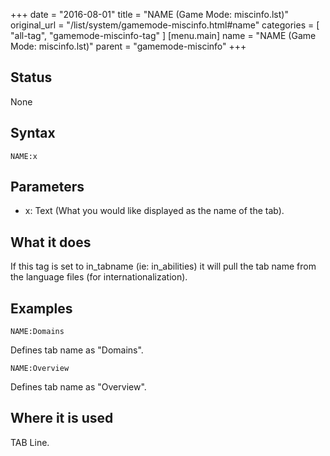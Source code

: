 +++
date = "2016-08-01"
title = "NAME (Game Mode: miscinfo.lst)"
original_url = "/list/system/gamemode-miscinfo.html#name"
categories = [ "all-tag", "gamemode-miscinfo-tag" ]
[menu.main]
    name = "NAME (Game Mode: miscinfo.lst)"
    parent = "gamemode-miscinfo"
+++

## Status

None

## Syntax

`NAME:x`

## Parameters

-   x: Text (What you would like displayed as the name
    of the tab).



What it does
------------

If this tag is set to in\_tabname (ie: in\_abilities) it will pull the
tab name from the language files (for internationalization).

Examples
--------

`NAME:Domains`

Defines tab name as "Domains".

`NAME:Overview`

Defines tab name as "Overview".

Where it is used
----------------

TAB Line.

